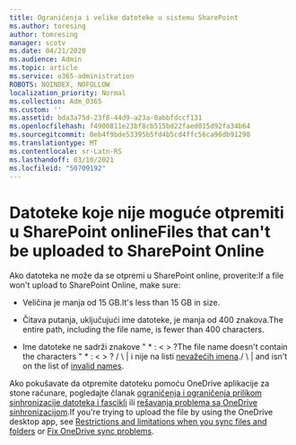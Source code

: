 ```yaml
---
title: Ograničenja i velike datoteke u sistemu SharePoint
ms.author: toresing
author: tomresing
manager: scotv
ms.date: 04/21/2020
ms.audience: Admin
ms.topic: article
ms.service: o365-administration
ROBOTS: NOINDEX, NOFOLLOW
localization_priority: Normal
ms.collection: Adm_O365
ms.custom: ''
ms.assetid: bda3a75d-23f8-44d9-a23a-0abbfdccf131
ms.openlocfilehash: f4900811e23bf8cb515bd22faed015d92fa34b64
ms.sourcegitcommit: 0eb4f9bde53395b5fd4b5cd4ffc56ca96db91298
ms.translationtype: MT
ms.contentlocale: sr-Latn-RS
ms.lasthandoff: 03/10/2021
ms.locfileid: "50709192"
---
```

# <a name="files-that-cant-be-uploaded-to-sharepoint-online"></a><span data-ttu-id="2a294-102">Datoteke koje nije moguće otpremiti u SharePoint online</span><span class="sxs-lookup"><span data-stu-id="2a294-102">Files that can't be uploaded to SharePoint Online</span></span>

<span data-ttu-id="2a294-103">Ako datoteka ne može da se otpremi u SharePoint online, proverite:</span><span class="sxs-lookup"><span data-stu-id="2a294-103">If a file won't upload to SharePoint Online, make sure:</span></span>
  
- <span data-ttu-id="2a294-104">Veličina je manja od 15 GB.</span><span class="sxs-lookup"><span data-stu-id="2a294-104">It's less than 15 GB in size.</span></span>
    
- <span data-ttu-id="2a294-105">Čitava putanja, uključujući ime datoteke, je manja od 400 znakova.</span><span class="sxs-lookup"><span data-stu-id="2a294-105">The entire path, including the file name, is fewer than 400 characters.</span></span>
    
- <span data-ttu-id="2a294-106">Ime datoteke ne sadrži znakove " \* : \< \> ?</span><span class="sxs-lookup"><span data-stu-id="2a294-106">The file name doesn't contain the characters " \* : \< \> ?</span></span> <span data-ttu-id="2a294-107">/ \ | i nije na listi [nevažećih imena](https://go.microsoft.com/fwlink/?linkid=866430).</span><span class="sxs-lookup"><span data-stu-id="2a294-107">/ \ | and isn't on the list of [invalid names](https://go.microsoft.com/fwlink/?linkid=866430).</span></span>
    
<span data-ttu-id="2a294-108">Ako pokušavate da otpremite datoteku pomoću OneDrive aplikacije za stone računare, pogledajte članak [ograničenja i ograničenja prilikom sinhronizacije datoteka i fascikli](https://go.microsoft.com/fwlink/p/?LinkID=717734) ili [rešavanja problema sa OneDrive sinhronizacijom](https://go.microsoft.com/fwlink/?linkid=866431).</span><span class="sxs-lookup"><span data-stu-id="2a294-108">If you're trying to upload the file by using the OneDrive desktop app, see [Restrictions and limitations when you sync files and folders](https://go.microsoft.com/fwlink/p/?LinkID=717734) or [Fix OneDrive sync problems](https://go.microsoft.com/fwlink/?linkid=866431).</span></span>
  

